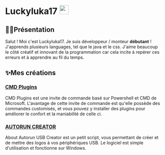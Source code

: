 # Luckyluka17 <img src="https://camo.githubusercontent.com/e8e7b06ecf583bc040eb60e44eb5b8e0ecc5421320a92929ce21522dbc34c891/68747470733a2f2f6d656469612e67697068792e636f6d2f6d656469612f6876524a434c467a6361737252346961377a2f67697068792e676966" width="29px" data-canonical-src="https://media.giphy.com/media/hvRJCLFzcasrR4ia7z/giphy.gif" style="max-width:100%;">

## 👨‍💻Présentation
Salut ! Moi c'est Luckyluka17. Je suis développeur / monteur **débutant** ! J'apprends plusieurs languages, tel que le java et le css.
J'aime beaucoup le côté créatif et innovant de la programmation car cela incite à repérer ces erreurs et à apprendre au fil du temps.

## ✨Mes créations

### [CMD Plugins](https://github.com/Luckyluka17/cmd-plugins)
CMD Plugins est une invite de commande basé sur Powershell et CMD de Microsoft. L'avantage de cette invite de commande est qu'elle possède des commandes customisés, et vous pouvez y installer des plugins pour améliorer le confort et la maniabilité de celle ci.

### [AUTORUN CREATOR](https://github.com/Luckyluka17/Autorun-Creator)
About
Autorun USB Creator est un petit script, vous permettant de créer et de mettre des logos à vos périphériques USB. Le logiciel est simple d'utilisation et fonctionne sur Windows.
